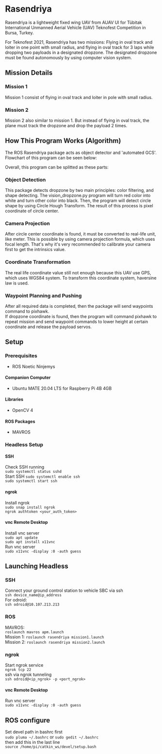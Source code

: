# Rasendriya  
Rasendriya is a lightweight fixed wing UAV from AUAV UI for Tübitak International Unmanned Aerial Vehicle (UAV) Teknofest Competition in Bursa, Turkey.

For Teknofest 2021, Rasendriya has two missions: Flying in oval track and loiter in one point with small radius, and flying in oval track for 3 laps while dropping two payloads in a designated dropzone. The designated dropzone must be found autonomously by using computer vision system.

## Mission Details
### Mission 1
Mission 1 consist of flying in oval track and loiter in pole with small radius.
### Mission 2
Mission 2 also similar to mission 1. But instead of flying in oval track, the plane must track the dropzone and drop the payload 2 times.

## How This Program Works (Algorithm)
The ROS Rasendriya package acts as object detector and 'automated GCS'. Flowchart of this program can be seen below:

Overall, this program can be splitted as these parts:
### Object Detection
This package detects dropzone by two main principles: color filtering, and shape detecting. The vision_dropzone.py program will turn red color into white and turn other color into black. Then, the program will detect circle shape by using Circle Hough Transform. The result of this process is pixel coordinate of circle center.
### Camera Projection
After circle center coordinate is found, it must be converted to real-life unit, like meter. This is possible by using camera projection formula, which uses focal length. That's why it's very recommended to calibrate your camera first to get the intrinsics value.
### Coordinate Transformation
The real life coordinate value still not enough because this UAV use GPS, which uses WGS84 system. To transform this coordinate system, haversine law is used.
### Waypoint Planning and Pushing
After all required data is completed, then the package will send waypoints command to pixhawk.  
If dropzone coordinate is found, then the program will command pixhawk to repeat mission and send waypoint commands to lower height at certain coordinate and release the payload servos. 


## Setup
### Prerequisites
- ROS Noetic Ninjemys

#### Companion Computer
- Ubuntu MATE 20.04 LTS for Raspberry Pi 4B 4GB

#### Libraries
- OpenCV 4

#### ROS Packages
- MAVROS

### Headless Setup
#### SSH
Check SSH running  
  `sudo systemctl status sshd`  
Start SSH
  `sudo systemctl enable ssh`  
  `sudo systemctl start ssh`  

#### ngrok
Install ngrok  
`sudo snap install ngrok`  
`ngrok authtoken <your_auth_token>`

#### vnc Remote Desktop  
Install vnc server  
`sudo apt update`  
`sudo apt install x11vnc`  
Run vnc server  
`sudo x11vnc -display :0 -auth guess`  

## Launching Headless
### SSH  
Connect your ground control station to vehicle SBC via ssh  
`ssh device_name@ip_address`  
For odroid:  
`ssh odroid@10.107.213.213`  

### ROS
MAVROS:  
`roslaunch mavros apm.launch`  
Mission 1:
`roslaunch rasendriya mission1.launch`  
Mission 2:
`roslaunch rasendriya mission2.launch`  

### ngrok
Start ngrok service  
`ngrok tcp 22`  
ssh via ngrok tunneling  
`ssh odroid@<ip_ngrok> -p <port_ngrok>`  

#### vnc Remote Desktop  
Run vnc server  
`sudo x11vnc -display :0 -auth guess`  

## ROS configure
Set devel path in bashrc first  
`sudo pluma ~/.bashrc` or `sudo gedit ~/.bashrc`  
then add this in the last line  
`source /home/pi/catkin_ws/devel/setup.bash`
